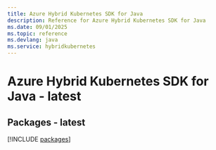 ```yaml
---
title: Azure Hybrid Kubernetes SDK for Java
description: Reference for Azure Hybrid Kubernetes SDK for Java
ms.date: 09/01/2025
ms.topic: reference
ms.devlang: java
ms.service: hybridkubernetes
---
```

# Azure Hybrid Kubernetes SDK for Java - latest
## Packages - latest
[!INCLUDE [packages](hybrid-kubernetes-index.md)]